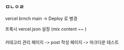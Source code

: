 

### ㅁㄴㅇㄹ

vercel brnch main -> Deploy 로 병경


프록시 vercel.json 설정 (mix content ~~ )


###
카테고리 관리 페이지 -> post 작성 페이지 -> 마크다운 테스트
